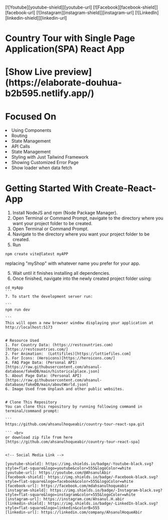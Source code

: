 [![Youtube][youtube-shield]][youtube-url]
[![Facebook][facebook-shield]][facebook-url]
[![Instagram][instagram-shield]][instagram-url]
[![LinkedIn][linkedin-shield]][linkedin-url]

# Country Tour with Single Page Application(SPA) React App

<h1> [Show Live preview] (https://elaborate-douhua-b2b595.netlify.app/)
</h1>


# Focused On
<li> Using Components
<li> Routing
<li> State Management
<li> API Calls
<li> State Management
<li> Styling with Just Tailwind Framework
<li> Showing Customized Error Page
<li> Show loader when data fetch


# Getting Started With Create-React-App
1. Install NodeJS and npm (Node Package Manager).
2. Open Terminal or Command Prompt, navigate to the directory where you want your project folder to be created.
2. Open Terminal or Command Prompt.
3. Navigate to the directory where you want your project folder to be created.
4. Run 
```
npm create vite@latest myAPP
``` 
replacing "myShop" with whatever name you prefer for your app.

5. Wait until it finishes installing all dependencies.
6. Once finished, navigate into the newly created project folder using: 
````
cd myApp
```
7. To start the development server run: 

```
npm run dev

```
This will open a new browser window displaying your application at http://localhost:5173


# Resource Used
1. For Country Data: (https://restcountries.com)[https://restcountries.com/]
2. For Animation:  (Lottifiles)[https://lottiefiles.com]
3. For Icons: (Heroicons)[https://heroicons.com/]
4. FAQ Page Data: (Personal API)[https://raw.githubusercontent.com/ahsanul-database/fakeDB/main/historicalplace.json] 
5. About Page Data: (Personal API)[https://raw.githubusercontent.com/ahsanul-database/fakeDB/main/aboutWorld.json]
6. Image Used from Unplash and other public websites.


# Clone This Repository
You can clone this repository by running following command in terminal/command prompt:

``` 
https://github.com/ahsanulhoqueabir/country-tour-react-spa.git 

``` <br>
or download zip file from here [https://github.com/ahsanulhoqueabir/country-tour-react-spa]


<!-- Social Media Link -->

[youtube-shield]: https://img.shields.io/badge/-Youtube-black.svg?style=flat-square&logo=youtube&color=555&logoColor=white
[youtube-url]: https://youtube.com/@AhsanulAbir
[facebook-shield]: https://img.shields.io/badge/-Facebook-black.svg?style=flat-square&logo=facebook&color=555&logoColor=white
[facebook-url]: https://facebook.com/mdahsanulhoqueabir
[instagram-shield]: https://img.shields.io/badge/-Instagram-black.svg?style=flat-square&logo=instagram&color=555&logoColor=white
[instagram-url]: https://instagram.com/Ahsanul.H.abir
[linkedin-shield]: https://img.shields.io/badge/-LinkedIn-black.svg?style=flat-square&logo=linkedin&colorB=555
[linkedin-url]: https://linkedin.com/company/AhsanulHoqueAbir